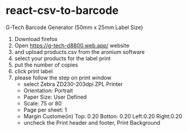 # react-csv-to-barcode

G-Tech Barcode Generator (50mm x 25mm Label Size)

1. Download firefox
2. Open https://g-tech-d8800.web.app/ website
3. and upload products.csv from the aronium software
4. select your products for the label print
5. put the number of copies
6. click print label
7. please follow the step on print window
	- select Zebra ZD230-203dpi ZPL Printer
	- Orientation: Portrait
	- Paper Size: User Defined
	- Scale: 75 or 80
	- Page per sheet: 1
	- Margin Custome(in) Top: 0.20 Botton: 0.20 Left:0.20 Right:0.20
	- uncheck the Print header and footer, Print Background
